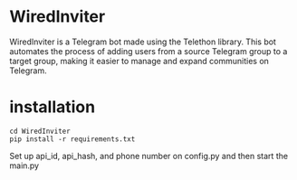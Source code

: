 # WiredInviter
WiredInviter is a Telegram bot made using the Telethon library. This bot automates the process of adding users from a source Telegram group to a target group, making it easier to manage and expand communities on Telegram.
# installation
```
cd WiredInviter
pip install -r requirements.txt
```
Set up api_id, api_hash, and phone number on config.py and then start the main.py
